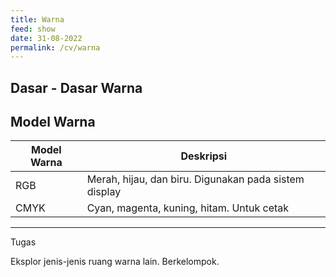 ```yaml
---
title: Warna
feed: show
date: 31-08-2022
permalink: /cv/warna
---
```


## Dasar - Dasar Warna

## Model Warna

| Model Warna | Deskripsi |
| --- | --- |
| RGB | Merah, hijau, dan biru. Digunakan pada sistem display
| CMYK | Cyan, magenta, kuning, hitam. Untuk cetak

---

Tugas

Eksplor jenis-jenis ruang warna lain. Berkelompok.
